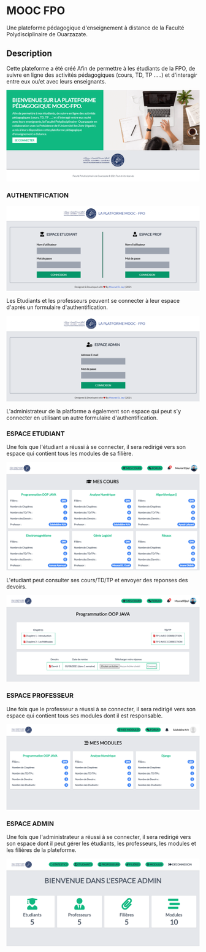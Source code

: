 # MOOC FPO
Une plateforme pédagogique d'enseignement à distance de la Faculté Polydisciplinaire de Ouarzazate.

## Description
Cette plateforme a été créé Afin de permettre à les étudiants de la FPO, de suivre en ligne des activités pédagogiques (cours, TD, TP …..) et d'interagir entre eux ou/et avec leurs enseignants.

![](Github_Images/homepage.png)

### AUTHENTIFICATION

![](Github_Images/authpage.png)

Les Etudiants et les professeurs peuvent se connecter à leur espace d'aprés un formulaire d'authentification.

![](Github_Images/adminauth.png)

L'administrateur de la platforme a également son espace qui peut s'y connecter en utilisant un autre formulaire d'authentification.

### ESPACE ETUDIANT

Une fois que l'étudiant a réussi à se connecter, il sera redirigé vers son espace qui contient tous les modules de sa filière.

![](Github_Images/coursetudiant.png)

L'etudiant peut consulter ses cours/TD/TP et envoyer des reponses des devoirs.

![](Github_Images/cours.png)


### ESPACE PROFESSEUR

Une fois que le professeur a réussi à se connecter, il sera redirigé vers son espace qui contient tous ses modules dont il est responsable.

![](Github_Images/modulesprof.png)

### ESPACE ADMIN

Une fois que l'administrateur a réussi à se connecter, il sera redirigé vers son espace dont il peut gérer les étudiants, les professeurs, les modules et les filières de la plateforme.

![](Github_Images/dashboard.png)
